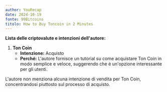 ```yaml
---
author: YouRecap
date: 2024-10-19
fonte: 99Bitcoins
titolo: How to Buy Toncoin in 2 Minutes
---
```


**Lista delle criptovalute e intenzioni dell'autore:**

1. **Ton Coin**
   - **Intenzione:** Acquisto
   - **Perché:** L'autore fornisce un tutorial su come acquistare Ton Coin in modo semplice e veloce, suggerendo che è un'opzione interessante per gli utenti.

L'autore non menziona alcuna intenzione di vendita per Ton Coin, concentrandosi piuttosto sul processo di acquisto.
